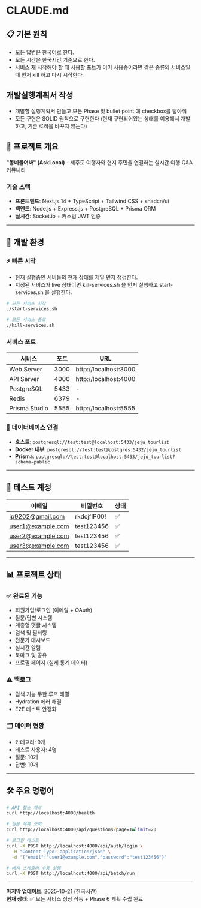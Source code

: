 # CLAUDE.md

## 📋 기본 원칙

- 모든 답변은 한국어로 한다.
- 모든 시간은 한국시간 기준으로 한다.
- 서비스 재 시작해야 할 때 사용할 포트가 이미 사용중이라면 같은 종류의 서비스일때 먼저 kill 하고 다시 시작한다.

## 개발실행계획서 작성
  - 개발할 실행계획서 만들고 모든 Phase 및 bullet point 에 checkbox를 달아줘
  - 모든 구현은 SOLID 원칙으로 구현한다 (현재 구현되어있는 상태를 이용해서 개발하고, 기존 로직을 바꾸지 않는다)


## 🎯 프로젝트 개요

**"동네물어봐" (AskLocal)** - 제주도 여행자와 현지 주민을 연결하는 실시간 여행 Q&A 커뮤니티

### 기술 스택

- **프론트엔드**: Next.js 14 + TypeScript + Tailwind CSS + shadcn/ui
- **백엔드**: Node.js + Express.js + PostgreSQL + Prisma ORM
- **실시간**: Socket.io + 커스텀 JWT 인증

---

## 🚀 개발 환경

### ⚡ 빠른 시작

- 현재 실행중인 서비들의 현재 상태를 제일 먼저 점검한다.
- 지정된 서비스가 live 상태이면 kill-services.sh 을 먼저 실행하고 start-services.sh 을 실행한다.

```bash
# 모든 서비스 시작
./start-services.sh

# 모든 서비스 종료
./kill-services.sh
```

### 서비스 포트

| 서비스        | 포트 | URL                   |
| ------------- | ---- | --------------------- |
| Web Server    | 3000 | http://localhost:3000 |
| API Server    | 4000 | http://localhost:4000 |
| PostgreSQL    | 5433 | -                     |
| Redis         | 6379 | -                     |
| Prisma Studio | 5555 | http://localhost:5555 |

### 📌 데이터베이스 연결

- **호스트**: `postgresql://test:test@localhost:5433/jeju_tourlist`
- **Docker 내부**: `postgresql://test:test@postgres:5432/jeju_tourlist`
- **Prisma**: `postgresql://test:test@localhost:5433/jeju_tourlist?schema=public`

---

## 👤 테스트 계정

| 이메일            | 비밀번호    | 상태 |
| ----------------- | ----------- | ---- |
| ip9202@gmail.com  | rkdcjfIP00! | ✅   |
| user1@example.com | test123456  | ✅   |
| user2@example.com | test123456  | ✅   |
| user3@example.com | test123456  | ✅   |

---

## 📊 프로젝트 상태

### ✅ 완료된 기능

- 회원가입/로그인 (이메일 + OAuth)
- 질문/답변 시스템
- 계층형 댓글 시스템
- 검색 및 필터링
- 전문가 대시보드
- 실시간 알림
- 북마크 및 공유
- 프로필 페이지 (실제 통계 데이터)

### ⚠️ 백로그

- 검색 기능 무한 루프 해결
- Hydration 에러 해결
- E2E 테스트 안정화

### 🗂️ 데이터 현황

- 카테고리: 9개
- 테스트 사용자: 4명
- 질문: 10개
- 답변: 10개

---

## 🛠️ 주요 명령어

```bash
# API 헬스 체크
curl http://localhost:4000/health

# 질문 목록 조회
curl http://localhost:4000/api/questions?page=1&limit=20

# 로그인 테스트
curl -X POST http://localhost:4000/api/auth/login \
  -H "Content-Type: application/json" \
  -d '{"email":"user1@example.com","password":"test123456"}'

# 배치 스케줄러 수동 실행
curl -X POST http://localhost:4000/api/batch/run
```

---

**마지막 업데이트**: 2025-10-21 (한국시간)  
**현재 상태**: ✅ 모든 서비스 정상 작동 + Phase 6 계획 수립 완료
